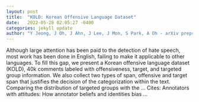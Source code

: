 ```yaml
---
layout: post
title:  "KOLD: Korean Offensive Language Dataset"
date:   2022-05-28 02:05:27 -0400
categories: jekyll update
author: "Y Jeong, J Oh, J Ahn, J Lee, J Mon, S Park, A Oh - arXiv preprint arXiv:2205.11315, 2022"
---
```

Although large attention has been paid to the detection of hate speech, most work has been done in English, failing to make it applicable to other languages. To fill this gap, we present a Korean offensive language dataset (KOLD), 40k comments labeled with offensiveness, target, and targeted group information. We also collect two types of span, offensive and target span that justifies the decision of the categorization within the text. Comparing the distribution of targeted groups with the … Cites: ‪Annotators with attitudes: How annotator beliefs and identities bias …‬
